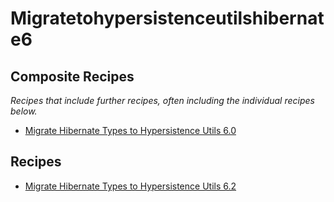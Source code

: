 # Migratetohypersistenceutilshibernate6

## Composite Recipes

_Recipes that include further recipes, often including the individual recipes below._

* [Migrate Hibernate Types to Hypersistence Utils 6.0](./0.md)

## Recipes

* [Migrate Hibernate Types to Hypersistence Utils 6.2](./2.md)


